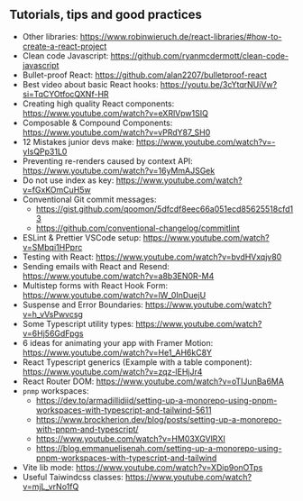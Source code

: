 ## Tutorials, tips and good practices

- Other libraries: https://www.robinwieruch.de/react-libraries/#how-to-create-a-react-project
- Clean code Javascript: https://github.com/ryanmcdermott/clean-code-javascript
- Bullet-proof React: https://github.com/alan2207/bulletproof-react
- Best video about basic React hooks: https://youtu.be/3cYtqrNUiVw?si=TqCYOtfocQXNf-HR
- Creating high quality React components: https://www.youtube.com/watch?v=eXRlVpw1SIQ
- Composable & Compound Components: https://www.youtube.com/watch?v=vPRdY87_SH0
- 12 Mistakes junior devs make: https://www.youtube.com/watch?v=-yIsQPp31L0
- Preventing re-renders caused by context API: https://www.youtube.com/watch?v=16yMmAJSGek
- Do not use index as key: https://www.youtube.com/watch?v=fGxKOmCuH5w
- Conventional Git commit messages:
  - https://gist.github.com/qoomon/5dfcdf8eec66a051ecd85625518cfd13
  - https://github.com/conventional-changelog/commitlint
- ESLint & Prettier VSCode setup: https://www.youtube.com/watch?v=SMbqi1HPprc
- Testing with React: https://www.youtube.com/watch?v=bvdHVxqjv80
- Sending emails with React and Resend: https://www.youtube.com/watch?v=a8b3EN0R-M4
- Multistep forms with React Hook Form: https://www.youtube.com/watch?v=lW_0InDuejU
- Suspense and Error Boundaries: https://www.youtube.com/watch?v=h_vVsPwvcsg
- Some Typescript utility types: https://www.youtube.com/watch?v=6Hj56GdFpgs
- 6 ideas for animating your app with Framer Motion: https://www.youtube.com/watch?v=He1_AH6kC8Y
- React Typescript generics (Example with a table component): https://www.youtube.com/watch?v=zqz-lEHjJr4
- React Router DOM: https://www.youtube.com/watch?v=oTIJunBa6MA
- `pnmp` workspaces:
  - https://dev.to/armadillidiid/setting-up-a-monorepo-using-pnpm-workspaces-with-typescript-and-tailwind-5611
  - https://www.brockherion.dev/blog/posts/setting-up-a-monorepo-with-pnpm-and-typescript/
  - https://www.youtube.com/watch?v=HM03XGVlRXI
  - https://blog.emmanuelisenah.com/setting-up-a-monorepo-using-pnpm-workspaces-with-typescript-and-tailwind
- Vite lib mode: https://www.youtube.com/watch?v=XDip9onOTps
- Useful Taiwindcss classes: https://www.youtube.com/watch?v=mjL_vrNo1fQ
